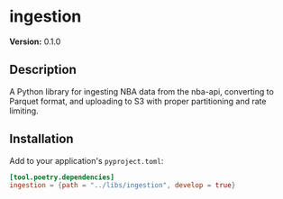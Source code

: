 # ingestion

**Version:** 0.1.0

## Description

A Python library for ingesting NBA data from the nba-api, converting to Parquet format, and uploading to S3 with proper partitioning and rate limiting.

## Installation

Add to your application's `pyproject.toml`:

```toml
[tool.poetry.dependencies]
ingestion = {path = "../libs/ingestion", develop = true}
```
